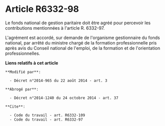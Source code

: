 # Article R6332-98

Le fonds national de gestion paritaire doit être agréé pour percevoir les contributions mentionnées à l'article R. 6332-97. 

L'agrément est accordé, sur demande de l'organisme gestionnaire du fonds national, par arrêté du ministre chargé de la
formation professionnelle pris après avis du Conseil national de l'emploi, de la formation et de l'orientation
professionnelles.

**Liens relatifs à cet article**

	**Modifié par**:

	  - Décret n°2014-965 du 22 août 2014 - art. 3

	**Abrogé par**:

	  - Décret n°2014-1240 du 24 octobre 2014 - art. 37

	**Cite**:

	  - Code du travail - art. R6332-109
	  - Code du travail - art. R6332-97
